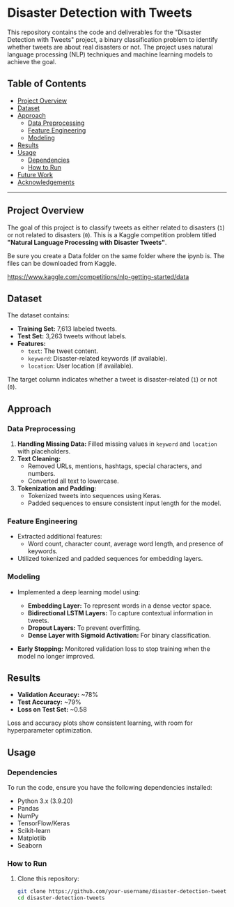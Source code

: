 # Disaster Detection with Tweets

This repository contains the code and deliverables for the "Disaster Detection with Tweets" project, a binary classification problem to identify whether tweets are about real disasters or not. The project uses natural language processing (NLP) techniques and machine learning models to achieve the goal.

## Table of Contents

- [Project Overview](#project-overview)
- [Dataset](#dataset)
- [Approach](#approach)
  - [Data Preprocessing](#data-preprocessing)
  - [Feature Engineering](#feature-engineering)
  - [Modeling](#modeling)
- [Results](#results)
- [Usage](#usage)
  - [Dependencies](#dependencies)
  - [How to Run](#how-to-run)
- [Future Work](#future-work)
- [Acknowledgements](#acknowledgements)

---

## Project Overview

The goal of this project is to classify tweets as either related to disasters (`1`) or not related to disasters (`0`). This is a Kaggle competition problem titled **"Natural Language Processing with Disaster Tweets"**.

Be sure you create a Data folder on the same folder where the ipynb is. The files can be downloaded from Kaggle.

https://www.kaggle.com/competitions/nlp-getting-started/data

## Dataset

The dataset contains:
- **Training Set:** 7,613 labeled tweets.
- **Test Set:** 3,263 tweets without labels.
- **Features:**
  - `text`: The tweet content.
  - `keyword`: Disaster-related keywords (if available).
  - `location`: User location (if available).
  
The target column indicates whether a tweet is disaster-related (`1`) or not (`0`).

## Approach

### Data Preprocessing

1. **Handling Missing Data:** Filled missing values in `keyword` and `location` with placeholders.
2. **Text Cleaning:** 
   - Removed URLs, mentions, hashtags, special characters, and numbers.
   - Converted all text to lowercase.
3. **Tokenization and Padding:** 
   - Tokenized tweets into sequences using Keras.
   - Padded sequences to ensure consistent input length for the model.

### Feature Engineering

- Extracted additional features:
  - Word count, character count, average word length, and presence of keywords.
- Utilized tokenized and padded sequences for embedding layers.

### Modeling

- Implemented a deep learning model using:
  - **Embedding Layer:** To represent words in a dense vector space.
  - **Bidirectional LSTM Layers:** To capture contextual information in tweets.
  - **Dropout Layers:** To prevent overfitting.
  - **Dense Layer with Sigmoid Activation:** For binary classification.

- **Early Stopping:** Monitored validation loss to stop training when the model no longer improved.

## Results

- **Validation Accuracy:** ~78%
- **Test Accuracy:** ~79%
- **Loss on Test Set:** ~0.58

Loss and accuracy plots show consistent learning, with room for hyperparameter optimization.

## Usage

### Dependencies

To run the code, ensure you have the following dependencies installed:
- Python 3.x (3.9.20)
- Pandas
- NumPy
- TensorFlow/Keras
- Scikit-learn
- Matplotlib
- Seaborn

### How to Run

1. Clone this repository:
   ```bash
   git clone https://github.com/your-username/disaster-detection-tweets.git
   cd disaster-detection-tweets

